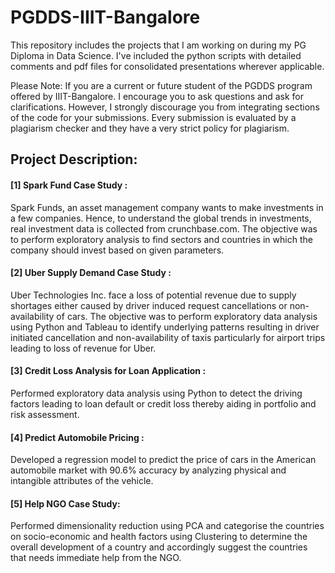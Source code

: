 # PGDDS-IIIT-Bangalore

This repository includes the projects that I am working on during my PG Diploma in Data Science. I've included the python scripts with detailed comments and pdf files for consolidated presentations wherever applicable. 

Please Note: If you are a current or future student of the PGDDS program offered by IIIT-Bangalore. I encourage you to ask questions and ask for clarifications. However, I strongly discourage you from integrating sections of the code for your submissions. Every submission is evaluated by a plagiarism checker and they have a very strict policy for plagiarism.

## Project Description:

#### [1] Spark Fund Case Study : 
Spark Funds, an asset management company wants to make investments in a few companies. Hence, to understand the global trends in investments, real investment data is collected from crunchbase.com. The objective was to perform exploratory analysis to find sectors and countries in which the company should invest based on given parameters.

#### [2] Uber Supply Demand Case Study :
Uber Technologies Inc. face a loss of potential revenue due to supply shortages either caused by driver induced request cancellations or non-availability of cars. The objective was to perform exploratory data analysis using Python and Tableau to identify underlying patterns resulting in driver initiated cancellation and non-availability of taxis particularly for airport trips leading to loss of revenue for Uber.

#### [3] Credit Loss Analysis for Loan Application :
Performed exploratory data analysis using Python to detect the driving factors leading to loan default or credit loss thereby aiding in portfolio and risk assessment.

#### [4] Predict Automobile Pricing :
Developed a regression model to predict the price of cars in the American automobile market with 90.6% accuracy by analyzing physical and intangible attributes of the vehicle.

#### [5] Help NGO Case Study:
Performed dimensionality reduction using PCA and categorise the countries on socio-economic and health factors using Clustering to determine the overall development of a country and accordingly suggest the countries that needs immediate help from the NGO.
